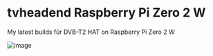 # tvheadend Raspberry Pi Zero 2 W
My latest builds für DVB-T2 HAT on Raspberry Pi Zero 2 W

![image](https://github.com/h4nk0r/tvheadend-raspberry-armhf/assets/60938550/9610798d-28c7-4f1c-81f3-77408dde9f18)
